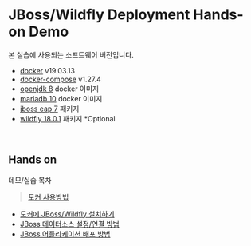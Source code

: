 # JBoss/Wildfly Deployment Hands-on Demo


본 실습에 사용되는 소프트웨어 버전입니다.
* [docker](https://docs.docker.com/get-docker/) v19.03.13
* [docker-compose](https://docs.docker.com/compose) v1.27.4
* [openjdk 8](https://hub.docker.com/_/openjdk) docker 이미지
* [mariadb 10](https://hub.docker.com/_/mariadb) docker 이미지
* [jboss eap 7](https://access.redhat.com/products/red-hat-jboss-enterprise-application-platform/) 패키지
* [wildfly 18.0.1](https://www.wildfly.org/downloads/) 패키지 *Optional

<br/>

## Hands on 
데모/실습 목차

> [도커 사용방법](https://github.com/nationminu/docker-starter/blob/master/STARTER.md) 

* [도커에 JBoss/Wildfly 설치하기](01.Install.md)
* [JBoss 데이터소스 설정/연결 방법](02.Datasources.md) 
* [JBoss 어플리케이션 배포 방법](03.Deployment.md)  